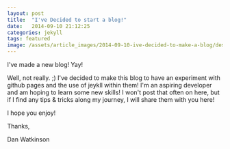 ```yaml
---
layout: post
title:  "I've Decided to start a blog!"
date:   2014-09-10 21:12:25
categories: jekyll
tags: featured
image: /assets/article_images/2014-09-10-ive-decided-to-make-a-blog/desktop.jpg
---
```

I've made a new blog! Yay!

Well, not really. ;) I've decided to make this blog to have an experiment with github pages and the use of jeykll within them! I'm an aspiring developer and am hoping to learn some new skills! I won't post that often on here, but if I find any tips & tricks along my journey, I will share them with you here! 

I hope you enjoy!

Thanks,

Dan Watkinson


